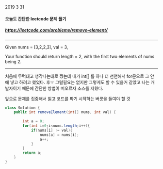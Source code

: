 2019 3 31

#### 오늘도 간단한 leetcode 문제 풀기
##### https://leetcode.com/problems/remove-element/

***
Given nums = [3,2,2,3], val = 3,

Your function should return length = 2, with the first two elements of nums being 2.
***
처음에 무턱대고 생각나는대로 짰는데 내가 int[] 를 하나 더 선언해서 
for문으로 그 안에 넣고 하려고 했었다.   후ㅜ
그럴필요는 없지만 그렇게도 할 수 있을거 같았고
나는 개발자이기 때문에 간단한 방법이 떠오르자 
소스를 지웠다. 

앞으로 문제를 집중해서 읽고 코드를 짜기 시작하는 버릇을 들여야 할 것 


```java
class Solution {
    public int removeElement(int[] nums, int val) {
        
        int a = 0;
        for(int i=0;i<nums.length;i++){
            if(nums[i] != val){
                nums[a] = nums[i];
                a++;
            }
        }
        return a;
    }
}
```

